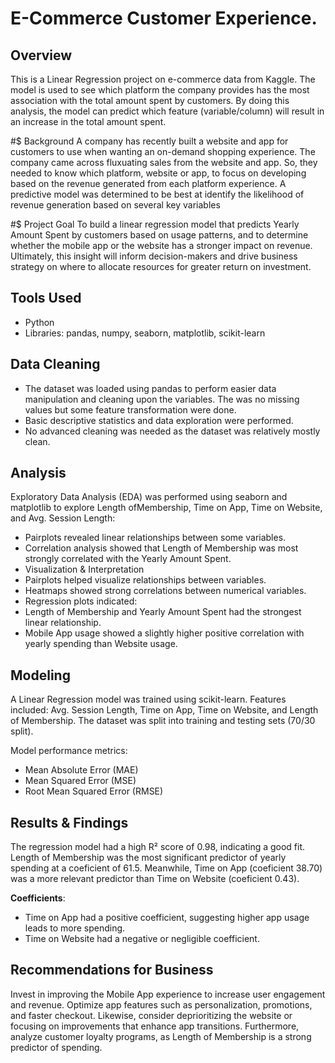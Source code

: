 # E-Commerce Customer Experience.

## Overview
This is a Linear Regression project on e-commerce data from Kaggle. The model is used to see which platform the company provides has the most association with the total amount spent by customers. By doing this analysis, the model can predict which feature (variable/column) will result in an increase in the total amount spent.

#$ Background
A company has recently built a website and app for customers to use when wanting an on-demand shopping experience. The company came across fluxuating sales from the website and app. So, they needed to know which platform, website or app, to focus on developing based on the revenue generated from each platform experience. A predictive model was determined to be best at identify the likelihood of revenue generation based on several key variables

#$ Project Goal
To build a linear regression model that predicts Yearly Amount Spent by customers based on usage patterns, and to determine whether the mobile app or the website has a stronger impact on revenue. Ultimately, this insight will inform decision-makers and drive business strategy on where to allocate resources for greater return on investment.

## Tools Used
- Python
- Libraries: pandas, numpy, seaborn, matplotlib, scikit-learn

## Data Cleaning
- The dataset was loaded using pandas to perform easier data manipulation and cleaning upon the variables. The was no missing values but some feature transformation were done.
- Basic descriptive statistics and data exploration were performed.
- No advanced cleaning was needed as the dataset was relatively mostly clean.

## Analysis
Exploratory Data Analysis (EDA) was performed using seaborn and matplotlib to explore Length ofMembership, Time on App, Time on Website, and Avg. Session Length:

- Pairplots revealed linear relationships between some variables.
- Correlation analysis showed that Length of Membership was most strongly correlated with the Yearly Amount Spent.
- Visualization & Interpretation
- Pairplots helped visualize relationships between variables.
- Heatmaps showed strong correlations between numerical variables.
- Regression plots indicated:
- Length of Membership and Yearly Amount Spent had the strongest linear relationship.
- Mobile App usage showed a slightly higher positive correlation with yearly spending than Website usage.

## Modeling
A Linear Regression model was trained using scikit-learn. Features included: Avg. Session Length, Time on App, Time on Website, and Length of Membership. The dataset was split into training and testing sets (70/30 split).

Model performance metrics:
- Mean Absolute Error (MAE)
- Mean Squared Error (MSE)
- Root Mean Squared Error (RMSE)

## Results & Findings
The regression model had a high R² score of 0.98, indicating a good fit. Length of Membership was the most significant predictor of yearly spending at a coeficient of 61.5. Meanwhile, Time on App (coeficient 38.70) was a more relevant predictor than Time on Website (coeficient 0.43).

**Coefficients**:
- Time on App had a positive coefficient, suggesting higher app usage leads to more spending.
- Time on Website had a negative or negligible coefficient.

## Recommendations for Business
Invest in improving the Mobile App experience to increase user engagement and revenue. Optimize app features such as personalization, promotions, and faster checkout. Likewise, consider deprioritizing the website or focusing on improvements that enhance app transitions.
Furthermore, analyze customer loyalty programs, as Length of Membership is a strong predictor of spending.
